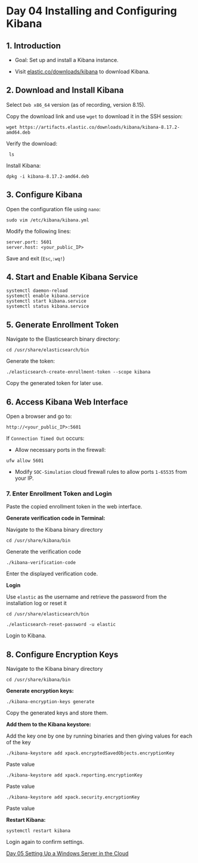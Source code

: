 # Day 04 Installing and Configuring Kibana

## 1. Introduction

- Goal: Set up and install a Kibana instance.
    
- Visit [elastic.co/downloads/kibana](https://www.elastic.co/downloads/kibana) to download Kibana.

## 2. Download and Install Kibana

Select `Deb x86_64` version (as of recording, version 8.15).

Copy the download link and use `wget` to download it in the SSH session:
   
```
wget https://artifacts.elastic.co/downloads/kibana/kibana-8.17.2-amd64.deb
```

Verify the download:

```
 ls
```

Install Kibana:
  
```
dpkg -i kibana-8.17.2-amd64.deb
```
## 3. Configure Kibana

Open the configuration file using `nano`:
  
```
sudo vim /etc/kibana/kibana.yml
```

Modify the following lines:

```
server.port: 5601
server.host: <your_public_IP>
```

Save and exit (`Esc`,`:wq!`) 

## 4. Start and Enable Kibana Service

```
systemctl daemon-reload
systemctl enable kibana.service
systemctl start kibana.service
systemctl status kibana.service
```
## 5. Generate Enrollment Token

Navigate to the Elasticsearch binary directory:
  
```
cd /usr/share/elasticsearch/bin
```
  
Generate the token: 

```
./elasticsearch-create-enrollment-token --scope kibana
```

Copy the generated token for later use.

## 6. Access Kibana Web Interface

Open a browser and go to:

```
http://<your_public_IP>:5601
```

If `Connection Timed Out` occurs:

- Allow necessary ports in the firewall:
 
```
ufw allow 5601
```
 
- Modify `SOC-Simulation` cloud firewall rules to allow ports `1-65535` from your IP.
### 7. Enter Enrollment Token and Login

Paste the copied enrollment token in the web interface.

**Generate verification code in Terminal:**

Navigate to the Kibana binary directory

```
cd /usr/share/kibana/bin
```

Generate the verification code 

```
./kibana-verification-code
```

Enter the displayed verification code.

**Login**
  
Use `elastic` as the username and retrieve the password from the installation log or reset it 

```
cd /usr/share/elasticsearch/bin
```
   
```
./elasticsearch-reset-password -u elastic
```
  
Login to Kibana.
## 8. Configure Encryption Keys

Navigate to the Kibana binary directory

```
cd /usr/share/kibana/bin
```

**Generate encryption keys:**

```
./kibana-encryption-keys generate
```
  
Copy the generated keys and store them.

**Add them to the Kibana keystore:**

Add the key one by one by running binaries and then giving values for each of the key 

```
./kibana-keystore add xpack.encryptedSavedObjects.encryptionKey
```

Paste value

```
./kibana-keystore add xpack.reporting.encryptionKey
```

Paste value

```
./kibana-keystore add xpack.security.encryptionKey
 ```

Paste value
 
**Restart Kibana:**

```
systemctl restart kibana
```

Login again to confirm settings.

[Day 05 Setting Up a Windows Server in the Cloud](Day%2005%20Setting%20Up%20a%20Windows%20Server%20in%20the%20Cloud.md)